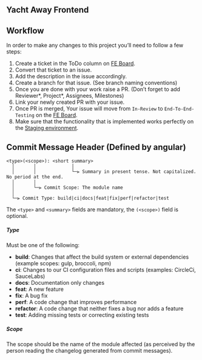 ## Yacht Away Frontend

## Workflow

In order to make any changes to this project you’ll need to follow a few steps:

1. Create a ticket in the ToDo column on [FE Board](https://github.com/orgs/Booknav/projects/1/views/3).
2. Convert that ticket to an issue.
3. Add the description in the issue accordingly.
4. Create a branch for that issue. (See branch naming conventions)
5. Once you are done with your work raise a PR. (Don’t forget to add Reviewer*, Project*, Assignees, Milestones)
6. Link your newly created PR with your issue.
7. Once PR is merged, Your issue will move from `In-Review` to `End-To-End-Testing` on the [FE Board](https://github.com/orgs/Booknav/projects/1/views/3).
8. Make sure that the functionality that is implemented works perfectly on the [Staging environment](https://localhost:3000/).

## <a name=“commit-header”></a>Commit Message Header (Defined by angular)

```
<type>(<scope>): <short summary>
  │       │             │
  │       │             └─⫸ Summary in present tense. Not capitalized. No period at the end.
  │       │
  │       └─⫸ Commit Scope: The module name
  │
  └─⫸ Commit Type: build|ci|docs|feat|fix|perf|refactor|test
```

The `<type>` and `<summary>` fields are mandatory, the `(<scope>)` field is optional.

##### Type

Must be one of the following:

- **build**: Changes that affect the build system or external dependencies (example scopes: gulp, broccoli, npm)
- **ci**: Changes to our CI configuration files and scripts (examples: CircleCi, SauceLabs)
- **docs**: Documentation only changes
- **feat**: A new feature
- **fix**: A bug fix
- **perf**: A code change that improves performance
- **refactor**: A code change that neither fixes a bug nor adds a feature
- **test**: Adding missing tests or correcting existing tests

##### Scope

The scope should be the name of the module affected (as perceived by the person reading the changelog generated from commit messages).
